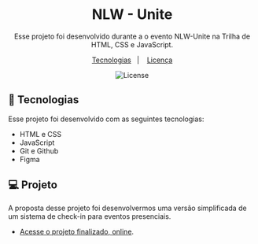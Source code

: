 <h1 align="center"> NLW - Unite</h1>

<p align="center">
Esse projeto foi desenvolvido durante a o evento NLW-Unite na Trilha de HTML, CSS e JavaScript.
</p>

<p align="center">
  <a href="#-tecnologias">Tecnologias</a>&nbsp;&nbsp;&nbsp;|&nbsp;&nbsp;&nbsp;
  <a href="#memo-licença">Licença</a>
</p>

<p align="center">
  <img alt="License" src="https://img.shields.io/static/v1?label=license&message=MIT&color=49AA26&labelColor=000000">
</p>

## 🚀 Tecnologias

Esse projeto foi desenvolvido com as seguintes tecnologias:

- HTML e CSS
- JavaScript
- Git e Github
- Figma

## 💻 Projeto
A proposta desse projeto foi desenvolvermos uma versão simplificada de um sistema de check-in para eventos presenciais.

- [Acesse o projeto finalizado, online](https://jhonnytesstt.github.io/NWL-PROJECT/).
